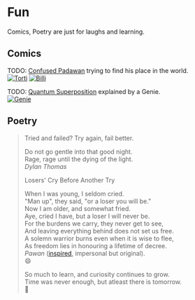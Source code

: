 Fun
===

Comics, Poetry are just for laughs and learning.  

Comics
------

TODO: [Confused Padawan](/doc/confused-padawan.md) trying to find his place in the world.  
[![Torti](https://i.ibb.co/MNrZN9v/billi.png)](https://ibb.co/MNrZN9v)
[![Billi](https://i.ibb.co/yF6TmQP/torti.png)](https://ibb.co/yF6TmQP)  

TODO: [Quantum Superposition](/doc/quantum-superposition-genie.md) explained by a Genie.  
[![Genie](https://i.ibb.co/xD08mHX/genie.png)](https://ibb.co/xD08mHX)  

Poetry
------

>
> Tried and failed? Try again, fail better.
>
> Do not go gentle into that good night.  
> Rage, rage until the dying of the light.  
> <cite>Dylan Thomas</cite>
>
>
> Losers' Cry Before Another Try  
>
> When I was young, I seldom cried.  
> "Man up", they said, "or a loser you will be."  
> Now I am older, and somewhat fried.  
> Aye, cried I have, but a loser I will never be.  
> For the burdens we carry, they never get to see,  
> And leaving everything behind does not set us free.  
> A solemn warrior burns even when it is wise to flee,  
> As freedom lies in honouring a lifetime of decree.  
> <cite>Pawan</cite> ([inspired](/doc/footnotes.md), impersonal but original).  
> :smile:
>
>
> So much to learn, and curiosity continues to grow.  
> Time was never enough, but atleast there is tomorrow.  
> :rofl:
>
